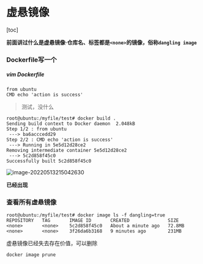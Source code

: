 # 虚悬镜像

[toc]

**前面讲过什么是虚悬镜像·仓库名、标签都是`<none>`的镜像，俗称`dangling image`**

### Dockerfile写一个

#####  vim Dockerfile

```
from ubuntu
CMD echo 'action is success'
```

> 测试，没什么

```
root@ubuntu:/myfile/test# docker build .
Sending build context to Docker daemon  2.048kB
Step 1/2 : from ubuntu
 ---> ba6acccedd29
Step 2/2 : CMD echo 'action is success'
 ---> Running in 5e5d12d28ce2
Removing intermediate container 5e5d12d28ce2
 ---> 5c2d858f45c0
Successfully built 5c2d858f45c0
```

![image-20220513215042630](https://s2.loli.net/2022/05/13/rW3IABKVTEPyXsw.png)

**已经出现**



### 查看所有虚悬镜像

```
root@ubuntu:/myfile/test# docker image ls -f dangling=true
REPOSITORY   TAG       IMAGE ID       CREATED              SIZE
<none>       <none>    5c2d858f45c0   About a minute ago   72.8MB
<none>       <none>    3f26da6b3168   9 minutes ago        231MB
```

虚悬镜像已经失去存在价值，可以删除

```
docker image prune
```

